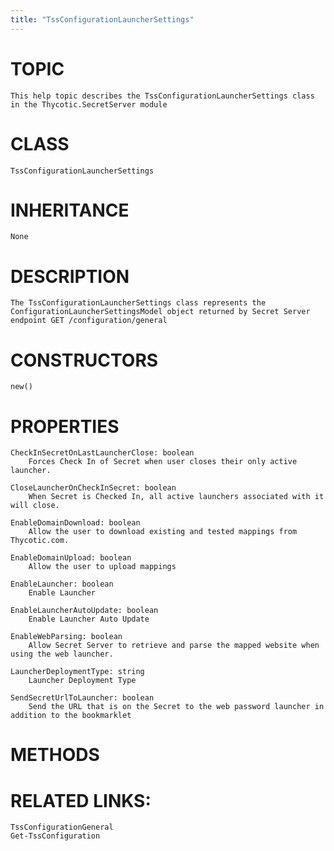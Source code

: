 ```yaml
---
title: "TssConfigurationLauncherSettings"
---
```


# TOPIC
    This help topic describes the TssConfigurationLauncherSettings class in the Thycotic.SecretServer module

# CLASS
    TssConfigurationLauncherSettings

# INHERITANCE
    None

# DESCRIPTION
    The TssConfigurationLauncherSettings class represents the ConfigurationLauncherSettingsModel object returned by Secret Server endpoint GET /configuration/general

# CONSTRUCTORS
    new()

# PROPERTIES
    CheckInSecretOnLastLauncherClose: boolean
        Forces Check In of Secret when user closes their only active launcher.

    CloseLauncherOnCheckInSecret: boolean
        When Secret is Checked In, all active launchers associated with it will close.

    EnableDomainDownload: boolean
        Allow the user to download existing and tested mappings from Thycotic.com.

    EnableDomainUpload: boolean
        Allow the user to upload mappings

    EnableLauncher: boolean
        Enable Launcher

    EnableLauncherAutoUpdate: boolean
        Enable Launcher Auto Update

    EnableWebParsing: boolean
        Allow Secret Server to retrieve and parse the mapped website when using the web launcher.

    LauncherDeploymentType: string
        Launcher Deployment Type

    SendSecretUrlToLauncher: boolean
        Send the URL that is on the Secret to the web password launcher in addition to the bookmarklet

# METHODS

# RELATED LINKS:
    TssConfigurationGeneral
    Get-TssConfiguration